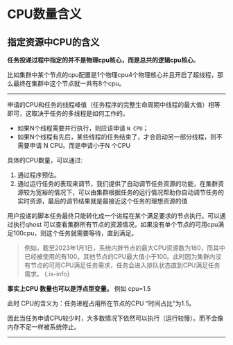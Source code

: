 # CPU数量含义

## 指定资源中CPU的含义

**任务投递过程中指定的并不是物理cpu核心，而是总共的逻辑cpu核心**。

比如集群中某个节点的cpu配置是1个物理cpu4个物理核心并且开启了超线程，那么最终在集群中这个节点就一共有8个cpu。

---

申请的CPU和任务的线程峰值（任务程序的完整生命周期中线程的最大值）相等即可，这取决于任务的多线程是如何工作的。

+ 如果N个线程需要并行执行，则应该申请 `N CPU`；
+ 如果N个线程有先后，某些线程的任务结束了，才会启动另一部分线程，则不需要申请 N CPU。而是申请小于N 个CPU 

具体的CPU数量，可以通过:

1. 通过程序预估。
2. 通过运行任务的表现来调节，我们提供了自动调节任务资源的功能，在集群资源较为宽裕的情况下，可以由集群根据任务的运行情况帮助你自动调节任务的实时资源，最后的调节结果就是最接近这个任务的理想资源的值

用户投递的脚本任务最终只能转化成一个进程在某个满足要求的节点执行。可以通过执行qhost 可以查看集群所有节点的资源情况，如果没有单个节点的可用cpu满足100cpu，则这个任务就需要等待，直到满足。

> 例如，截至2023年1月1日，系统内胖节点的最大CPU资源数为160，而其中已经被使用的有100。其他节点的CPU最大值小于100。此时因为集群内没有节点的可用CPU满足任务需求，任务会进入排队状态直到CPU满足任务需求。
{.is-info}


**事实上CPU 数量也可以是浮点型变量。** 例如 cpu=1.5 

此时 CPU的含义为：任务进程占用所在节点的CPU “时间占比”为1.5。

因此当任务申请CPU较少时，大多数情况下依然可以执行（运行较慢）。而不会像内存不足一样被系统停止。

---